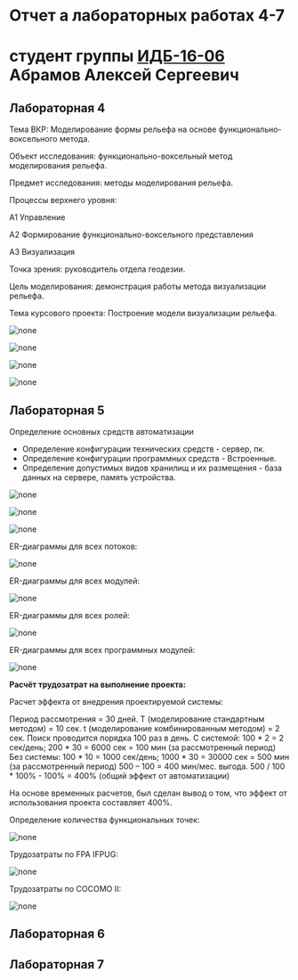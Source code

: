 # Отчет а лабораторных работах 4-7
# студент группы [ИДБ-16-06](https://github.com/stankin/design-2018/wiki/list-idb-16-06) Абрамов Алексей Сергеевич

## Лабораторная 4

Тема ВКР: Моделирование формы рельефа на основе функционально-воксельного метода.

Объект исследования: функционально-воксельный метод моделирования рельефа.

Предмет исследования: методы моделирования рельефа.

Процессы верхнего уровня:

А1 Управление

А2 Формирование функционально-воксельного представления 

А3 Визуализация

Точка зрения: руководитель отдела геодезии.

Цель моделирования: демонстрация работы метода визуализации рельефа.

Тема курсового проекта: Построение модели визуализации рельефа.

![none](https://github.com/Abramov-Al/Kursovaya/blob/master/model.png)

![none](https://github.com/Abramov-Al/Kursovaya/blob/master/1.png)

![none](https://github.com/Abramov-Al/Kursovaya/blob/master/2.png)

![none](https://github.com/Abramov-Al/Kursovaya/blob/master/5.png)


## Лабораторная 5

Определение основных средств автоматизации
* Определение конфигурации технических средств - сервер, пк.
* Определение конфигурации программных средств - Встроенные.
* Определение допустимых видов хранилищ и их размещения - база данных на сервере, память устройства.

![none](https://github.com/Abramov-Al/Kursovaya/blob/master/dfd.png)

![none](https://github.com/Abramov-Al/Kursovaya/blob/master/dfd1.png)

![none](https://github.com/Abramov-Al/Kursovaya/blob/master/dfd2.png)

ER-диаграммы для всех потоков:

![none](https://github.com/Abramov-Al/Kursovaya/blob/master/diag1.png)

ER-диаграммы для всех модулей:

![none](https://github.com/Abramov-Al/Kursovaya/blob/master/diag2.png)

ER-диаграммы для всех ролей:

![none](https://github.com/Abramov-Al/Kursovaya/blob/master/diag3.png)

ER-диаграммы для всех программных модулей:

![none](https://github.com/Abramov-Al/Kursovaya/blob/master/diag4.png)

**Расчёт трудозатрат на выполнение проекта:**

Расчет эффекта от внедрения проектируемой системы:

Период рассмотрения = 30 дней.
Т (моделирование стандартным методом) = 10 сек.
t (моделирование комбинированным методом) = 2 сек.
Поиск проводится порядка 100 раз в день.
С системой: 100 * 2 = 2 сек/день; 200 * 30 = 6000 сек = 100 мин (за рассмотренный период)
Без системы: 100 * 10 = 1000 сек/день; 1000 * 30 = 30000 сек = 500 мин (за рассмотренный период)
500 – 100 = 400 мин/мес. выгода.
500 / 100 * 100% - 100% = 400% (общий эффект от автоматизации)

На основе временных расчетов, был сделан вывод о том, что эффект от использования проекта составляет 400%.

Определение количества функциональных точек:

![none](https://github.com/Abramov-Al/Kursovaya/blob/master/tabl1.png)

Трудозатраты по FPA IFPUG:

![none](https://github.com/Abramov-Al/Kursovaya/blob/master/tabl2.png)

Трудозатраты по COCOMO II:

![none](https://github.com/Abramov-Al/Kursovaya/blob/master/tabl3.png)

## Лабораторная 6

## Лабораторная 7
